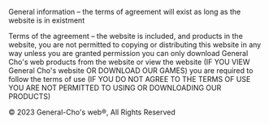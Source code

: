 General information – the terms of agreement will
exist as long as the website is in existment 

Terms of the agreement – the website is included, and products in 
the website, you are not permitted to copying or distributing 
this website in any way unless you are granted permission
you can only download General Cho's web products from the website or
 view the website 
(IF YOU VIEW General Cho's website OR DOWNLOAD OUR GAMES)
you are required to follow the terms of use (IF YOU DO NOT AGREE TO
THE TERMS OF USE YOU ARE NOT PERMITTED TO USING OR DOWNLOADING OUR 
PRODUCTS)

© 2023 General-Cho's web®, All Rights Reserved

